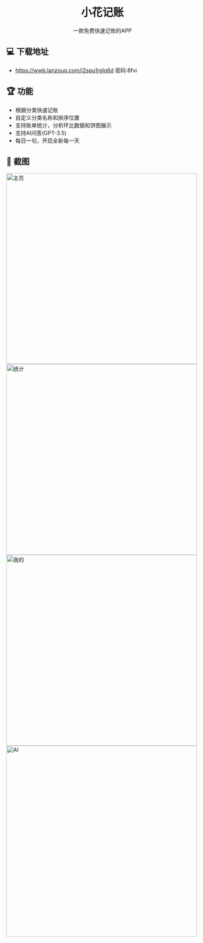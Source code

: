 <h1 align="center">小花记账</h1>

<div align="center">
  一款免费快速记账的APP
</div>

## 💻 下载地址
 - https://wwb.lanzouq.com/i2spu1rglq6d  密码:8fvi

## 🏆 功能

- 根据分类快速记账
- 自定义分类名称和排序位置
- 支持账单统计，分析环比数据和饼图展示
- 支持AI问答(GPT-3.5)
- 每日一句，开启全新每一天

## 💎 截图

<img src="https://raw.githubusercontent.com/leopold7/XHJZ/main/img/home.png" width = "500" alt="主页" align=center />

<img src="https://raw.githubusercontent.com/leopold7/XHJZ/main/img/statistic.png" width = "500" alt="统计" align=center />

<img src="https://raw.githubusercontent.com/leopold7/XHJZ/main/img/mine.png" width = "500" alt="我的" align=center />

<img src="https://raw.githubusercontent.com/leopold7/XHJZ/main/img/AI.png" width = "500" alt="AI" align=center />

